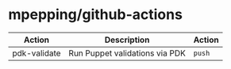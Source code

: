 # mpepping/github-actions

| Action       | Description                    | Action | 
|--------------|--------------------------------|--------|
| pdk-validate | Run Puppet validations via PDK | `push` |
